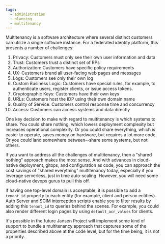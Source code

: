 ```yaml
---
tags:
  - administration
  - planning
  - multitenancy
---
```


Multitenancy is a software architecture where several distinct customers can
utilize a single software instance. For a federated identity platform, this
presents a number of challenges:

1. Privacy: Customers must only see their own user information and data
1. Trust: Customers trust a distinct set of RPs
1. Authorization: Customers have specific policy requirements
1. UX: Customers brand all user-facing web pages and messages
1. Logs: Customers see only their own log
1. Custom Business Logic: Customers have special rules, for example, to
authenticate users, register clients, or issue access tokens.
1. Cryptographic Keys: Customers have their own keys
1. URLs: Customers host the IDP using their own domain name
1. Quality of Service: Customers control response time and concurrency
1. Access: Customers can access systems and data directly

One key decision to make with regard to multitenancy is which systems to
share. You could share nothing, which lowers deployment complexity but
increases operational complexity. Or you could share everything, which is
easier to operate, saves money on hardware, but requires a lot more code. Or you
could land somewhere between--share some systems, but not others.

If you want to address all the challenges of multitenancy, then a "shared
nothing" approach makes the most sense. And with advances in cloud-native
deployment, gitops, and configuration as code, you can approach the cost savings
of "shared everything" multitenancy today, especially if you leverage serverless,
just in time auto-scaling. However, you will need some cloud-native devops
gurus to pull this off.

If having one top-level domain is acceptable, it is possible to add a `tenant_id`
property to each entity (for example, client and person entities). Auth Server
and SCIM interception scripts enable you to filter results by adding this
`tenant_id` to queries behind the scenes. For example, you could also render
different login pages by using `default_acr_values` for clients.

It's possible in the future Jansen Project will implement some kind of support
to bundle a multitenancy approach that captures some of the properties described
above at the code level, but for the time being, it is not a priority.
